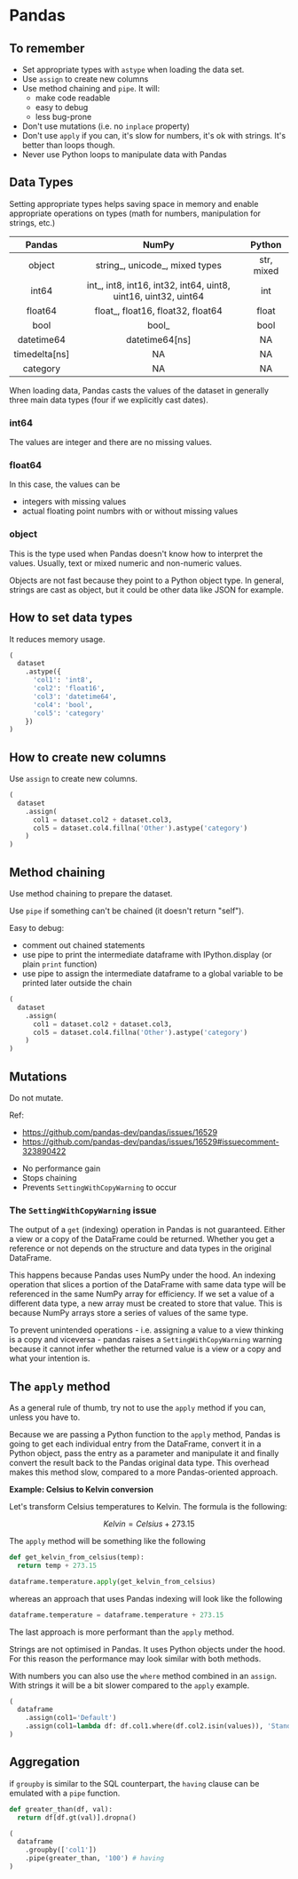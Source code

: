 # Pandas

## To remember

* Set appropriate types with `astype` when loading the data set.
* Use `assign` to create new columns
* Use method chaining and `pipe`. It will:
  - make code readable
  - easy to debug
  - less bug-prone
* Don't use mutations (i.e. no `inplace` property)
* Don't use `apply` if you can, it's slow for numbers, it's ok with strings. It's better than loops though.
* Never use Python loops to manipulate data with Pandas

## Data Types

Setting appropriate types helps saving space in memory and enable appropriate operations on types (math for numbers, manipulation for strings, etc.)

| **Pandas** | **NumPy** | **Python** |
|:---:|:---:|:---:|
| object | string_, unicode_, mixed types | str, mixed |
| int64 | int_, int8, int16, int32, int64, uint8, uint16, uint32, uint64 | int |
| float64 | float_, float16, float32, float64 | float |
| bool | bool_ | bool |
| datetime64 | datetime64[ns] | NA |
| timedelta[ns] | NA | NA |
| category | NA | NA |

When loading data, Pandas casts the values of the dataset in generally three main data types (four if we explicitly cast dates).

### int64

The values are integer and there are no missing values.

### float64

In this case, the values can be
* integers with missing values
* actual floating point numbrs with or without missing values

### object

This is the type used when Pandas doesn't know how to interpret the values. Usually, text or mixed numeric and non-numeric values.

Objects are not fast because they point to a Python object type. In general, strings are cast as object, but it could be other data like JSON for example.

## How to set data types

It reduces memory usage.

```py
(
  dataset
    .astype({
      'col1': 'int8',
      'col2': 'float16',
      'col3': 'datetime64',
      'col4': 'bool',
      'col5': 'category'
    })
)
```

## How to create new columns

Use `assign` to create new columns.

```py
(
  dataset
    .assign(
      col1 = dataset.col2 + dataset.col3,
      col5 = dataset.col4.fillna('Other').astype('category')
    )
)
```

## Method chaining

Use method chaining to prepare the dataset.

Use `pipe` if something can't be chained (it doesn't return "self").

Easy to debug:
- comment out chained statements
- use pipe to print the intermediate dataframe with IPython.display (or plain `print` function)
- use pipe to assign the intermediate dataframe to a global variable to be printed later outside the chain

```py
(
  dataset
    .assign(
      col1 = dataset.col2 + dataset.col3,
      col5 = dataset.col4.fillna('Other').astype('category')
    )
)
```

## Mutations

Do not mutate.

Ref:
- https://github.com/pandas-dev/pandas/issues/16529
- https://github.com/pandas-dev/pandas/issues/16529#issuecomment-323890422

* No performance gain
* Stops chaining
* Prevents `SettingWithCopyWarning` to occur

### The `SettingWithCopyWarning` issue

The output of a `get` (indexing) operation in Pandas is not guaranteed. Either a view or a copy of the DataFrame could be returned. Whether you get a reference or not depends on the structure and data types in the original DataFrame.

This happens because Pandas uses NumPy under the hood. An indexing operation that slices a portion of the DataFrame with same data type will be referenced in the same NumPy array for efficiency. If we set a value of a different data type, a new array must be created to store that value. This is because NumPy arrays store a series of values of the same type.

To prevent unintended operations - i.e. assigning a value to a view thinking is a copy and viceversa - pandas raises a `SettingWithCopyWarning` warning because it cannot infer whether the returned value is a view or a copy and what your intention is.

## The `apply` method

As a general rule of thumb, try not to use the `apply` method if you can, unless you have to.

Because we are passing a Python function to the `apply` method, Pandas is going to get each individual entry from the DataFrame, convert it in a Python object, pass the entry as a parameter and manipulate it and finally convert the result back to the Pandas original data type. This overhead makes this method slow, compared to a more Pandas-oriented approach.

**Example: Celsius to Kelvin conversion**

Let's transform Celsius temperatures to Kelvin. The formula is the following:

$$Kelvin = Celsius + 273.15$$

The `apply` method will be something like the following

```py
def get_kelvin_from_celsius(temp):
  return temp + 273.15

dataframe.temperature.apply(get_kelvin_from_celsius)
```

whereas an approach that uses Pandas indexing will look like the following

```py
dataframe.temperature = dataframe.temperature + 273.15
```

The last approach is more performant than the `apply` method.

Strings are not optimised in Pandas. It uses Python objects under the hood. For this reason the performance may look similar with both methods.

With numbers you can also use the `where` method combined in an `assign`. With strings it will be a bit slower compared to the `apply` example.

```py
(
  dataframe
    .assign(col1='Default')
    .assign(col1=lambda df: df.col1.where(df.col2.isin(values)), 'Standard')
)
```

## Aggregation

if `groupby` is similar to the SQL counterpart, the `having` clause can be emulated with a `pipe` function.

```py
def greater_than(df, val):
  return df[df.gt(val)].dropna()

(
  dataframe
    .groupby(['col1'])
    .pipe(greater_than, '100') # having
)
```
